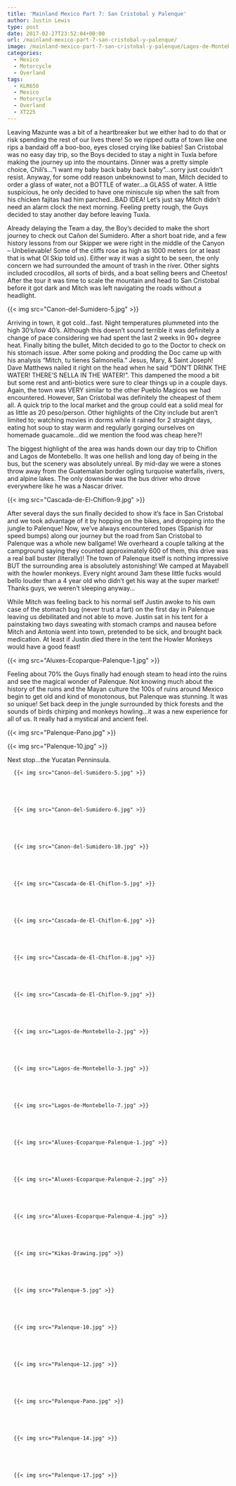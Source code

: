 ```yaml
---
title: 'Mainland Mexico Part 7: San Cristobal y Palenque'
author: Justin Lewis
type: post
date: 2017-02-27T23:52:04+00:00
url: /mainland-mexico-part-7-san-cristobal-y-palenque/
image: /mainland-mexico-part-7-san-cristobal-y-palenque/Lagos-de-Montebello-2.jpg
categories:
  - Mexico
  - Motorcycle
  - Overland
tags:
  - KLR650
  - Mexico
  - Motorcycle
  - Overland
  - XT225
---
```

Leaving Mazunte was a bit of a heartbreaker but we either had to do that or risk spending the rest of our lives there! So we ripped outta of town like one rips a bandaid off a boo-boo, eyes closed crying like babies! San Cristobal was no easy day trip, so the Boys decided to stay a night in Tuxla before making the journey up into the mountains. Dinner was a pretty simple choice, Chili’s…”I want my baby back baby back baby”…sorry just couldn’t resist. Anyway, for some odd reason unbeknownst to man, Mitch decided to order a glass of water, not a BOTTLE of water…a GLASS of water. A little suspicious, he only decided to have one miniscule sip when the salt from his chicken fajitas had him parched…BAD IDEA! Let’s just say Mitch didn’t need an alarm clock the next morning. Feeling pretty rough, the Guys decided to stay another day before leaving Tuxla.

Already delaying the Team a day, the Boy’s decided to make the short journey to check out Cañon del Sumidero. After a short boat ride, and a few history lessons from our Skipper we were right in the middle of the Canyon – Unbelievable! Some of the cliffs rose as high as 1000 meters (or at least that is what Ol Skip told us). Either way it was a sight to be seen, the only concern we had surrounded the amount of trash in the river. Other sights included crocodilos, all sorts of birds, and a boat selling beers and Cheetos! After the tour it was time to scale the mountain and head to San Cristobal before it got dark and Mitch was left navigating the roads without a headlight.


  {{< img src="Canon-del-Sumidero-5.jpg" >}}
		      



Arriving in town, it got cold…fast. Night temperatures plummeted into the high 30’s/low 40’s. Although this doesn’t sound terrible it was definitely a change of pace considering we had spent the last 2 weeks in 90+ degree heat. Finally biting the bullet, Mitch decided to go to the Doctor to check on his stomach issue. After some poking and prodding the Doc came up with his analysis “Mitch, tu tienes Salmonella.” Jesus, Mary, & Saint Joseph! Dave Matthews nailed it right on the head when he said “DON’T DRINK THE WATER! THERE’S NELLA IN THE WATER!”. This dampened the mood a bit but some rest and anti-biotics were sure to clear things up in a couple days. Again, the town was VERY similar to the other Pueblo Magicos we had encountered. However, San Cristobal was definitely the cheapest of them all. A quick trip to the local market and the group could eat a solid meal for as little as 20 peso/person. Other highlights of the City include but aren’t limited to; watching movies in dorms while it rained for 2 straight days, eating hot soup to stay warm and regularly gorging ourselves on homemade guacamole…did we mention the food was cheap here?!

The biggest highlight of the area was hands down our day trip to Chiflon and Lagos de Montebello. It was one hellish and long day of being in the bus, but the scenery was absolutely unreal. By mid-day we were a stones throw away from the Guatemalan border ogling turquoise waterfalls, rivers, and alpine lakes. The only downside was the bus driver who drove everywhere like he was a Nascar driver.


  {{< img src="Cascada-de-El-Chiflon-9.jpg" >}}
		      


After several days the sun finally decided to show it’s face in San Cristobal and we took advantage of it by hopping on the bikes, and dropping into the jungle to Palenque! Now, we’ve always encountered topes (Spanish for speed bumps) along our journey but the road from San Cristobal to Palenque was a whole new ballgame! We overheard a couple talking at the campground saying they counted approximately 600 of them, this drive was a real ball buster (literally)! The town of Palenque itself is nothing impressive BUT the surrounding area is absolutely astonishing! We camped at Mayabell with the howler monkeys. Every night around 3am these little fucks would bello louder than a 4 year old who didn’t get his way at the super market! Thanks guys, we weren’t sleeping anyway…

While Mitch was feeling back to his normal self Justin awoke to his own case of the stomach bug (never trust a fart) on the first day in Palenque leaving us debilitated and not able to move. Justin sat in his tent for a painstaking two days sweating with stomach cramps and nausea before Mitch and Antonia went into town, pretended to be sick, and brought back medication. At least if Justin died there in the tent the Howler Monkeys would have a good feast!


  {{< img src="Aluxes-Ecoparque-Palenque-1.jpg" >}}
		      


Feeling about 70% the Guys finally had enough steam to head into the ruins and see the magical wonder of Palenque. Not knowing much about the history of the ruins and the Mayan culture the 100s of ruins around Mexico begin to get old and kind of monotonous, but Palenque was stunning. It was so unique! Set back deep in the jungle surrounded by thick forests and the sounds of birds chirping and monkeys howling…it was a new experience for all of us. It really had a mystical and ancient feel.


  {{< img src="Palenque-Pano.jpg" >}}
		      


  {{< img src="Palenque-10.jpg" >}}
		      


Next stop…the Yucatan Penninsula.





      {{< img src="Canon-del-Sumidero-5.jpg" >}}
                
    



      {{< img src="Canon-del-Sumidero-6.jpg" >}}
                
    



      {{< img src="Canon-del-Sumidero-10.jpg" >}}
                
    



      {{< img src="Cascada-de-El-Chiflon-5.jpg" >}}
                
    



      {{< img src="Cascada-de-El-Chiflon-6.jpg" >}}
                
    



      {{< img src="Cascada-de-El-Chiflon-8.jpg" >}}
                
    



      {{< img src="Cascada-de-El-Chiflon-9.jpg" >}}
                
    



      {{< img src="Lagos-de-Montebello-2.jpg" >}}
                
    



      {{< img src="Lagos-de-Montebello-3.jpg" >}}
                
    



      {{< img src="Lagos-de-Montebello-7.jpg" >}}
                
    



      {{< img src="Aluxes-Ecoparque-Palenque-1.jpg" >}}
                
    



      {{< img src="Aluxes-Ecoparque-Palenque-2.jpg" >}}
                
    



      {{< img src="Aluxes-Ecoparque-Palenque-4.jpg" >}}
                
    



      {{< img src="Kikas-Drawing.jpg" >}}
                
    



      {{< img src="Palenque-5.jpg" >}}
                
    



      {{< img src="Palenque-10.jpg" >}}
                
    



      {{< img src="Palenque-12.jpg" >}}
                
    



      {{< img src="Palenque-Pano.jpg" >}}
                
    



      {{< img src="Palenque-14.jpg" >}}
                
    



      {{< img src="Palenque-17.jpg" >}}
               
